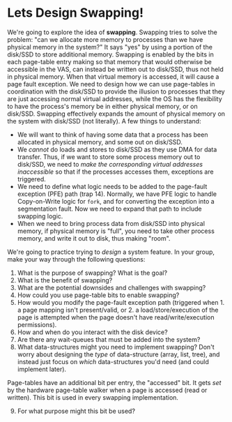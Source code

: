 # Lets Design Swapping!

We're going to explore the idea of **swapping**.
Swapping tries to solve the problem: "can we allocate more memory to processes than we have physical memory in the system?"
It says "yes" by using a portion of the disk/SSD to store additional memory.
Swapping is enabled by the bits in each page-table entry making so that memory that would otherwise be accessible in the VAS, can instead be written out to disk/SSD, thus not held in physical memory.
When that virtual memory is accessed, it will cause a page fault exception.
We need to design how we can use page-tables in coordination with the disk/SSD to provide the illusion to processes that they are just accessing normal virtual addresses, while the OS has the flexibility to have the process's memory be in either physical memory, or on disk/SSD.
Swapping effectively expands the amount of physical memory on the system with disk/SSD (not literally).
A few things to understand:

- We will want to think of having some data that a process has been allocated in physical memory, and some out on disk/SSD.
- We *cannot* do loads and stores to disk/SSD as they use DMA for data transfer.
	Thus, if we want to store some process memory out to disk/SSD, we need to *make the corresponding virtual addresses inaccessible* so that if the processes accesses them, exceptions are triggered.
- We need to define what logic needs to be added to the page-fault exception (PFE) path (trap 14).
	Normally, we have PFE logic to handle Copy-on-Write logic for `fork`, and for converting the exception into a segmentation fault.
	Now we need to expand that path to include swapping logic.
- When we need to bring process data from disk/SSD into physical memory, if physical memory is "full", you need to take other process memory, and write it out to disk, thus making "room".

We're going to practice trying to *design* a system feature.
In your group, make your way through the following questions:

1. What is the purpose of swapping?
	What is the goal?
1. What is the benefit of swapping?
1. What are the potential downsides and challenges with swapping?
1. How could you use page-table bits to enable swapping?
1. How would you modify the page-fault exception path (triggered when 1. a page mapping isn't present/valid, or 2. a load/store/execution of the page is attempted when the page doesn't have read/write/execution permissions).
1. How and when do you interact with the disk device?
1. Are there any wait-queues that must be added into the system?
1. What data-structures might you need to implement swapping?
	Don't worry about designing the *type* of data-structure (array, list, tree), and instead just focus on *which* data-structures you'd need (and could implement later).

Page-tables have an additional bit per entry, the "accessed" bit.
It gets *set* by the hardware page-table walker when a page is accessed (read or written).
This bit is used in every swapping implementation.

9. For what purpose might this bit be used?
